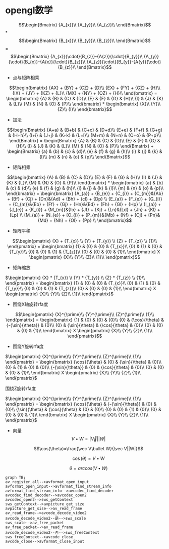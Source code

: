 # opengl数学

$$\begin{Bmatrix}
{A_{x}}\\
{A_{y}}\\
{A_{z}}\\
\end{Bmatrix}$$ * $$\begin{Bmatrix}
{B_{x}}\\
{B_{y}}\\
{B_{z}}\\
\end{Bmatrix}$$ =$$\begin{Bmatrix}
{A_{x}}{\cdot}{B_{z}}-{A{z}}{\cdot}{B_{y}}\\
{A_{y}}{\cdot}{B_{x}}-{A{x}}{\cdot}{B_{z}}\\
{A_{z}}{\cdot}{B_{y}}-{A{y}}{\cdot}{B_{z}}\\
\end{Bmatrix}$$

* 点与矩阵相乘

$$\begin{bmatrix} 
{AX} + {BY} + {CZ} + {D}\\
{EX} + {FY} + {GZ} + {H}\\
{IX} + {JY} + {KZ} + {L}\\
{MX} + {NY} + {OZ} + {H}\\
\end{bmatrix} = \begin{bmatrix} 
{A} & {B} & {C} & {D}\\
{E} & {F} & {G} & {H}\\
{I} & {J} & {K} & {L}\\
{M} & {N} & {O} & {P}\\
\end{bmatrix} * \begin{bmatrix} 
{X}\\
{Y}\\
{Z}\\
{I}\\
\end{bmatrix}$$ 

* 加法

$$\begin{Bmatrix} 
{A+a} & {B+b} & {C+c} & {D+d}\\
{E+e} & {F+f} & {G+g} & {H+h}\\
{I+i} & {J+j} & {K+k} & {L=l}\\
{M+m} & {N+n} & {O+o} & {P+p}\\
\end{Bmatrix} = \begin{Bmatrix} 
{A} & {B} & {C} & {D}\\
{E} & {F} & {G} & {H}\\
{I} & {J} & {K} & {L}\\
{M} & {N} & {O} & {P}\\
\end{Bmatrix} + \begin{Bmatrix} 
{a} & {b} & {c} & {d}\\
{e} & {f} & {g} & {h}\\
{i} & {j} & {k} & {l}\\
{m} & {n} & {o} & {p}\\
\end{Bmatrix}$$

* 矩阵相乘

$$\begin{bmatrix} 
{A} & {B} & {C} & {D}\\
{E} & {F} & {G} & {H}\\
{I} & {J} & {K} & {L}\\
{M} & {N} & {O} & {P}\\
\end{bmatrix} * \begin{bmatrix} 
{a} & {b} & {c} & {d}\\
{e} & {f} & {g} & {h}\\
{i} & {j} & {k} & {l}\\
{m} & {n} & {o} & {p}\\
\end{bmatrix} = \begin{bmatrix} 
{A_{a}} + {B_{e}} + {C_{i}} + {C_{m}}&{Ab} + {Bf} + {Cj} + {Dn}&{Ad} + {Bh} + {cl} + {Dp} \\
{E_{a}} + {F_{e}} + {G_{i}} + {C_{m}}&{Eb} + {Ff} + {Gj} + {Hn}&{Ed} + {Fh} + {Gl} + {Hp} \\
{I_{a}} + {J_{e}} + {K_{i}} + {M_{m}}&{Ib} + {Jf} + {Kj} + {Ln}&{Ld} + {Jh} + {Kl} + {Lp} \\
{M_{a}} + {N_{e}} + {O_{i}} + {P_{m}}&{Mb} + {Nf} + {Oj} + {Pn}&{Md} + {Nh} + {Ol} + {Pp} \\
\end{bmatrix}$$ 

* 矩阵平移

$$\begin{pmatrix} 
{X} + {T_{x}} \\
{Y} + {T_{y}} \\
{Z} + {T_{z}} \\
   {1}\\
\end{pmatrix} = \begin{bmatrix} 
{1} & {0} & {0} & {T_{x}}\\
{0} & {1} & {0} & {T_{y}}\\
{0} & {0} & {1} & {T_{z}}\\
{0} & {0} & {0} & {1}\\
\end{bmatrix} X \begin{pmatrix} 
{X}\\
{Y}\\
{Z}\\
{1}\\
\end{pmatrix}$$ 

* 矩阵缩放

$\begin{pmatrix} 
{X} * {T_{x}} \\
{Y} * {T_{y}} \\
{Z} * {T_{z}} \\
   {1}\\
\end{pmatrix} = \begin{bmatrix} 
{1} & {0} & {0} & {T_{x}}\\
{0} & {1} & {0} & {T_{y}}\\
{0} & {0} & {1} & {T_{z}}\\
{0} & {0} & {0} & {1}\\
\end{bmatrix} X \begin{pmatrix} 
{X}\\
{Y}\\
{Z}\\
{1}\\
\end{pmatrix}$

* 围绕X轴旋转rfa度

$$\begin{pmatrix} 
{X}^{\prime}\\
{Y}^{\prime}\\
{Z}^{\prime}\\
   {1}\\
\end{pmatrix} = \begin{bmatrix} 
{1} & {0} & {0} & {0}\\
{0} & {\cos}{\theta} & {-{\sin}{\theta}} & {0}\\
{0} & {\sin}{\theta} & {\cos}{\theta} & {0}\\
{0} & {0} & {0} & {1}\\
\end{bmatrix} X \begin{pmatrix} 
{X}\\
{Y}\\
{Z}\\
{1}\\
\end{pmatrix}$$ 

* 围绕Y旋转rfa度

$\begin{pmatrix} 
{X}^{\prime}\\
{Y}^{\prime}\\
{Z}^{\prime}\\
   {1}\\
\end{pmatrix} = \begin{bmatrix} 
{\cos}{\theta} & {0} & {\sin}{\theta} & {0}\\
{0} & {1} & {0} & {0}\\
{-{\sin}{\theta}} & {0} & {\cos}{\theta} & {0}\\
{0} & {0} & {0} & {1}\\
\end{bmatrix} X \begin{pmatrix} 
{X}\\
{Y}\\
{Z}\\
{1}\\
\end{pmatrix}$

围绕Z旋转rfa度

$\begin{pmatrix} 
{X}^{\prime}\\
{Y}^{\prime}\\
{Z}^{\prime}\\
   {1}\\
\end{pmatrix} = \begin{bmatrix} 
{\cos}{\theta} & {-{\sin}{\theta}} & {0} & {0}\\
{\sin}{\theta} & {\cos}{\theta} & {0} & {0}\\
{0} & {0} & {1} & {0}\\
{0} & {0} & {0} & {1}\\
\end{bmatrix} X \begin{pmatrix} 
{X}\\
{Y}\\
{Z}\\
{1}\\
\end{pmatrix}$

* 向量  
  $$V \bullet W = |\vec V||W|$$
  
  $$\cos(\theta)=\frac{\vec V\bullet W}{\vec V||W|}$$
  
  $$\cos(\theta)=V \bullet W$$
  
  $$\theta=arccos(V \bullet W)$$

```mermaid
graph TB;
av_register_all-->avformat_open_input
avformat_open_input-->avformat_find_stream_info
avformat_find_stream_info-->avcodec_find_decoder
avcodec_find_decoder-->avcodec_open2
avcodec_open2-->sws_getContext
sws_getContext-->avpicture_get_size
avpicture_get_sise-->av_read_frame
av_read_frame-->avcode_decode_video2
avcode_decode_video2--是-->sws_scale
sws_scale-->av_free_packet
av_free_packet-->av_read_frame
avcode_decode_video2--否-->sws_freeContext
sws_freeContext-->avcode_close
avcode_close-->avformat_close_input
```